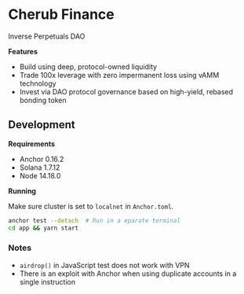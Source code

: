 # Cherub Finance

Inverse Perpetuals DAO

**Features**

- Build using deep, protocol-owned liquidity
- Trade 100x leverage with zero impermanent loss using vAMM technology
- Invest via DAO protocol governance based on high-yield, rebased bonding token

## Development

**Requirements**

- Anchor 0.16.2
- Solana 1.7.12
- Node 14.18.0

**Running**

Make sure cluster is set to `localnet` in `Anchor.toml`.

```bash
anchor test --detach  # Run in a eparate terminal
cd app && yarn start
```

### Notes

* `airdrop()` in JavaScript test does not work with VPN
* There is an exploit with Anchor when using duplicate accounts in a single instruction
